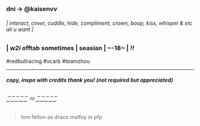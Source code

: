 
### dni → @kaisenvv
	
###### | interact, cover, cuddle, hide, compliment, crown, boop, kiss, whisper & etc all u want |
### | _w2i_ offtab sometimes | seasian | ~-18~ |  ***!!***
#redbullracing  #vcarb #teamzhou

---

###### ***copy, inspo with credits thank you! (not required but appreciated)***
###### ‿͞‿͞‿͞‿͞‿͞    ୨୧   ‿͞‿͞‿͞‿͞‿͞ 
> tom felton as draco malfoy in pfp
